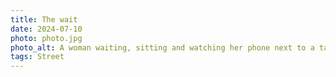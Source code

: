 ```yaml
---
title: The wait
date: 2024-07-10
photo: photo.jpg
photo_alt: A woman waiting, sitting and watching her phone next to a tall black statue of a woman standing and waiting in the city
tags: Street
---
```

